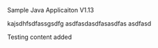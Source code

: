 
Sample Java Applicaiton V1.13

kajsdhfsdfassgsdfg
asdfasdasdfasasdfas
asdfasd

Testing content added
